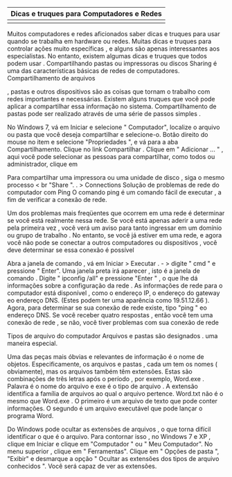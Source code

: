 | Dicas e truques para Computadores e Redes |
| ----------------------------------------- |
|                                           |



Muitos computadores e redes aficionados saber dicas e truques para usar quando se trabalha em hardware ou redes. Muitas dicas e truques para controlar ações muito específicas , e alguns são apenas interessantes aos especialistas. No entanto, existem algumas dicas e truques que todos podem usar . Compartilhando pastas ou impressoras ou discos
Sharing é uma das características básicas de redes de computadores. Compartilhamento de arquivos

, pastas e outros dispositivos são as coisas que tornam o trabalho com redes importantes e necessárias. Existem alguns truques que você pode aplicar a compartilhar essa informação no sistema. Compartilhamento de pastas pode ser realizado através de uma série de passos simples .

No Windows 7, vá em Iniciar e selecione " Computador", localize o arquivo ou pasta que você deseja compartilhar e selecione-o. Botão direito do mouse no item e selecione "Propriedades ", e vá para a aba Compartilhamento. Clique no link Compartilhar . Clique em " Adicionar ... " , aqui você pode selecionar as pessoas para compartilhar, como todos ou administrador, clique em

Para compartilhar uma impressora ou uma unidade de disco , siga o mesmo processo < br "Share ". . >
Connections Solução de problemas de rede do computador com Ping
O comando ping é um comando fácil de executar , a fim de verificar a conexão de rede.

Um dos problemas mais freqüentes que ocorrem em uma rede é determinar se você está realmente nessa rede. Se você está apenas aderir a uma rede pela primeira vez , você verá um aviso para tanto ingressar em um domínio ou grupo de trabalho . No entanto, se você já estiver em uma rede, e agora você não pode se conectar a outros computadores ou dispositivos , você deve determinar se essa conexão é possível

Abra a janela de comando , vá em Iniciar > Executar . - > digite " cmd " e pressione " Enter". Uma janela preta irá aparecer , isto é a janela de comando . Digite " ipconfig /all" e pressione "Enter " , o que lhe dá informações sobre a configuração da rede . As informações de rede para o computador está disponível , como o endereço IP, o endereço do gateway eo endereço DNS. (Estes podem ter uma aparência como 19.51.12.66 ). Agora, para determinar se sua conexão de rede existe, tipo "ping " eo endereço DNS. Se você receber quatro respostas , então você tem uma conexão de rede , se não, você tiver problemas com sua conexão de rede

Tipos de arquivo do computador
Arquivos e pastas são designados . uma maneira especial.

Uma das peças mais óbvias e relevantes de informação é o nome de objetos. Especificamente, os arquivos e pastas , cada um tem os nomes ( obviamente), mas os arquivos também têm extensões. Estas são combinações de três letras após o período , por exemplo, Word.exe . Palavra é o nome do arquivo e exe é o tipo de arquivo . A extensão identifica a família de arquivos ao qual o arquivo pertence. Word.txt não é o mesmo que Word.exe . O primeiro é um arquivo de texto que pode conter informações. O segundo é um arquivo executável que pode lançar o programa Word.

Do Windows pode ocultar as extensões de arquivos , o que torna difícil identificar o que é o arquivo. Para contornar isso , no Windows 7 e XP , clique em Iniciar e clique em "Computador " ou " Meu Computador". No menu superior , clique em " Ferramentas". Clique em " Opções de pasta ", "Exibir" e desmarque a opção " Ocultar as extensões dos tipos de arquivo conhecidos ". Você será capaz de ver as extensões.